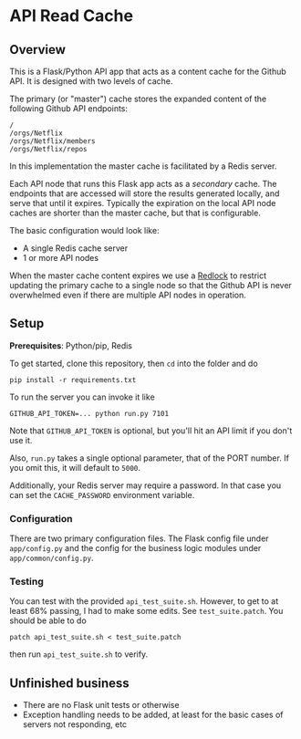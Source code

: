 # API Read Cache

## Overview

This is a Flask/Python API app that acts as a content cache for the Github API. It is designed with two levels of cache.

The primary (or "master") cache stores the expanded content of the following Github API endpoints:

```
/
/orgs/Netflix
/orgs/Netflix/members
/orgs/Netflix/repos
```

In this implementation the master cache is facilitated by a Redis server.

Each API node that runs this Flask app acts as a *secondary* cache. The endpoints that are accessed will store the results generated locally, and serve that until it expires. Typically the expiration on the local API node caches are shorter than the master cache, but that is configurable.

The basic configuration would look like:

* A single Redis cache server
* 1 or more API nodes

When the master cache content expires we use a [Redlock](https://redis.io/topics/distlock) to restrict updating the primary cache to a single node so that the Github API is never overwhelmed even if there are multiple API nodes in operation.

## Setup

**Prerequisites**: Python/pip, Redis

To get started, clone this repository, then `cd` into the folder and do

```
pip install -r requirements.txt
```

To run the server you can invoke it like

```
GITHUB_API_TOKEN=... python run.py 7101
```

Note that `GITHUB_API_TOKEN` is optional, but you'll hit an API limit if you don't use it.

Also, `run.py` takes a single optional parameter, that of the PORT number. If you omit this, it will default to `5000`.

Additionally, your Redis server may require a password. In that case you can set the `CACHE_PASSWORD` environment variable.

### Configuration

There are two primary configuration files. The Flask config file under `app/config.py` and the config for the business logic modules under `app/common/config.py`.

### Testing

You can test with the provided `api_test_suite.sh`. However, to get to at least 68% passing, I had to make some edits. See `test_suite.patch`. You should be able to do

```
patch api_test_suite.sh < test_suite.patch
```

then run `api_test_suite.sh` to verify.

## Unfinished business

* There are no Flask unit tests or otherwise
* Exception handling needs to be added, at least for the basic cases of servers not responding, etc

